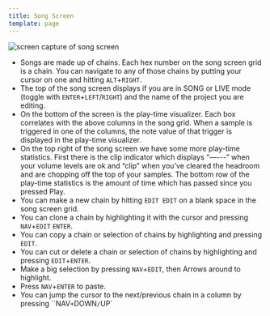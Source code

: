 ```yaml
---
title: Song Screen
template: page
---
```


![screen capture of song screen](/image/song-screen-small.png)

- Songs are made up of chains. Each hex number on the song screen grid is a chain. You can navigate to any of those chains by putting your cursor on one and hitting `ALT`+`RIGHT`.
- The top of the song screen displays if you are in SONG or LIVE mode (toggle with `ENTER`+`LEFT`/`RIGHT`) and the name of the project you are editing.
- On the bottom of the screen is the play-time visualizer. Each box correlates with the above columns in the song grid. When a sample is triggered in one of the columns, the note value of that trigger is displayed in the play-time visualizer.
- On the top right of the song screen we have some more play-time statistics. First there is the clip indicator which displays “—---” when your volume levels are ok and “clip” when you've cleared the headroom and are chopping off the top of your samples. The bottom row of the play-time statistics is the amount of time which has passed since you pressed Play.
- You can make a new chain by hitting `EDIT EDIT` on a blank space in the song screen grid.
- You can clone a chain by highlighting it with the cursor and pressing `NAV`+`EDIT` `ENTER`.
- You can copy a chain or selection of chains by highlighting and pressing `EDIT`.
- You can cut or delete a chain or selection of chains by highlighting and pressing `EDIT`+`ENTER`.
- Make a big selection by pressing `NAV`+`EDIT`, then Arrows around to highlight.
- Press `NAV`+`ENTER` to paste.
- You can jump the cursor to the next/previous chain in a column by pressing ``NAV`+`DOWN`/`UP`